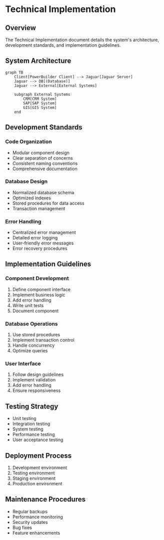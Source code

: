 # Technical Implementation

## Overview
The Technical Implementation document details the system's architecture, development standards, and implementation guidelines.

## System Architecture
```mermaid
graph TB
    Client[PowerBuilder Client] --> Jaguar[Jaguar Server]
    Jaguar --> DB[(Database)]
    Jaguar --> External[External Systems]
    
    subgraph External Systems
        CRM[CRM System]
        SAP[SAP System]
        GIS[GIS System]
    end
```

## Development Standards
### Code Organization
- Modular component design
- Clear separation of concerns
- Consistent naming conventions
- Comprehensive documentation

### Database Design
- Normalized database schema
- Optimized indexes
- Stored procedures for data access
- Transaction management

### Error Handling
- Centralized error management
- Detailed error logging
- User-friendly error messages
- Error recovery procedures

## Implementation Guidelines
### Component Development
1. Define component interface
2. Implement business logic
3. Add error handling
4. Write unit tests
5. Document component

### Database Operations
1. Use stored procedures
2. Implement transaction control
3. Handle concurrency
4. Optimize queries

### User Interface
1. Follow design guidelines
2. Implement validation
3. Add error handling
4. Ensure responsiveness

## Testing Strategy
- Unit testing
- Integration testing
- System testing
- Performance testing
- User acceptance testing

## Deployment Process
1. Development environment
2. Testing environment
3. Staging environment
4. Production environment

## Maintenance Procedures
- Regular backups
- Performance monitoring
- Security updates
- Bug fixes
- Feature enhancements 